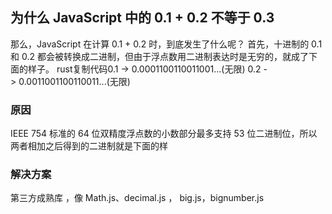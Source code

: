 ## 为什么 JavaScript 中的 0.1 + 0.2 不等于 0.3

那么，JavaScript 在计算 0.1 + 0.2 时，到底发生了什么呢？
首先，十进制的 0.1 和 0.2 都会被转换成二进制，但由于浮点数用二进制表达时是无穷的，就成了下面的样子。
rust复制代码0.1 -> 0.0001100110011001...(无限)
0.2 -> 0.0011001100110011...(无限)



### 原因
IEEE 754 标准的 64 位双精度浮点数的小数部分最多支持 53 位二进制位，所以两者相加之后得到的二进制就是下面的样



### 解决方案
 第三方成熟库 ，像 Math.js、decimal.js ， big.js，bignumber.js